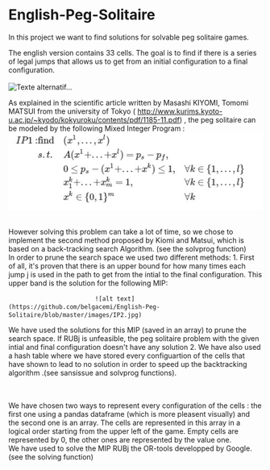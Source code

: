# English-Peg-Solitaire
In this project we want to find solutions for solvable peg solitaire games.

The english version contains 33 cells. The goal is to find if there is a series of legal jumps that allows us to get from an initial configuration to a final configuration. </br>
</br>
                          ![Texte alternatif…](http://www.home.hs-karlsruhe.de/~pach0003/informatik_1/aufgaben/solitaer.jpg)
                         
As explained in the scientific article written by Masashi KIYOMI, Tomomi MATSUI from the university of Tokyo ( http://www.kurims.kyoto-u.ac.jp/~kyodo/kokyuroku/contents/pdf/1185-11.pdf) , the peg solitaire can be modeled by the following Mixed Integer Program : 
</br>
                            ![alt text](https://github.com/belgacemi/English-Peg-Solitaire/blob/master/images/IP1.jpg)

</br>
However solving this problem can take a lot of time, so we chose to implement the second method proposed by Kiomi and Matsui, which is based on a back-tracking search Algorithm. (see the solvprog function) </br>
In order to prune the search space we used two different methods: 
1.    First of all, it's proven that there is an upper bound for how many times each jump j is used in the path to get from the intial to the final configuration. 
This upper band is the solution for the following MIP: </br>

                            ![alt text](https://github.com/belgacemi/English-Peg-Solitaire/blob/master/images/IP2.jpg)

We have used the solutions for this MIP (saved in an array) to prune the search space. 
If RUBj is unfeasible, the peg solitaire problem with the given intial and final configuration doesn't have any solution
2.  We have also used  a hash table where we have stored every configuartion of the cells that have shown to lead to no solution in order to speed up the backtracking algorithm .(see sansissue and solvprog functions).

</br>
</br>
We have chosen two ways to represent every configuration of the cells : the first one using a pandas dataframe (which is more pleasent visually) and the second one is an array. The cells are represented in this array in a logical order starting from the upper left of the game. Empty cells are represented by 0, the other ones are represented by the value one. </br>
We have used to solve the MIP RUBj the OR-tools developped by Google. (see the solving function)
